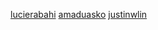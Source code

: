 [lucierabahi](https://github.com/lucierabahi)
[amaduasko](https://github.com/amaduasko)
[justinwlin](https://github.com/justinwlin)
